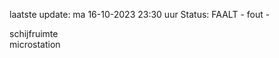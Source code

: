 laatste update: 
ma 16-10-2023 23:30   uur 
Status: FAALT - fout - 
<div class="service R">schijfruimte</div><div class="service Y">microstation</div>